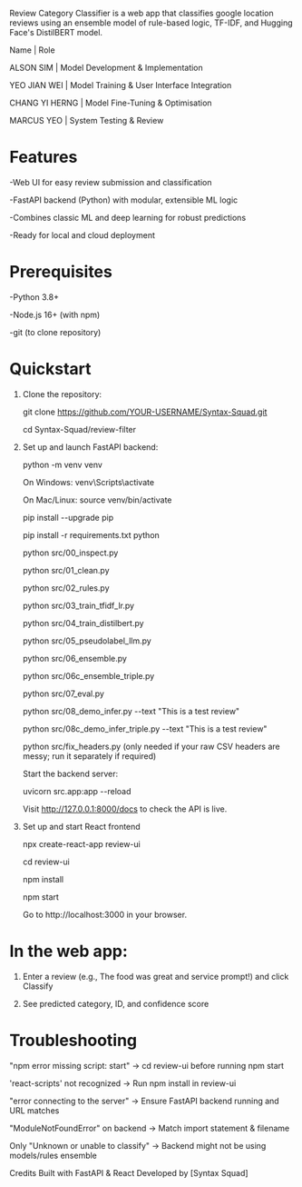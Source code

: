 Review Category Classifier is a web app that classifies google location reviews using an ensemble model of rule-based logic, TF-IDF, and Hugging Face's DistilBERT model. 

Name | Role

ALSON SIM | Model Development & Implementation

YEO JIAN WEI | Model Training & User Interface Integration

CHANG YI HERNG | Model Fine-Tuning & Optimisation

MARCUS YEO | System Testing & Review


# Features

-Web UI for easy review submission and classification

-FastAPI backend (Python) with modular, extensible ML logic

-Combines classic ML and deep learning for robust predictions

-Ready for local and cloud deployment



# Prerequisites

-Python 3.8+

-Node.js 16+ (with npm)

-git (to clone repository)



# Quickstart

1. Clone the repository:

   git clone https://github.com/YOUR-USERNAME/Syntax-Squad.git

   cd Syntax-Squad/review-filter

2. Set up and launch FastAPI backend:

   python -m venv venv

   On Windows:
         venv\Scripts\activate

   On Mac/Linux:
         source venv/bin/activate

   pip install --upgrade pip

   pip install -r requirements.txt python
   
   python src/00_inspect.py
   
   python src/01_clean.py
   
   python src/02_rules.py
   
   python src/03_train_tfidf_lr.py
   
   python src/04_train_distilbert.py
   
   python src/05_pseudolabel_llm.py
   
   python src/06_ensemble.py
   
   python src/06c_ensemble_triple.py
   
   python src/07_eval.py
   
   python src/08_demo_infer.py --text "This is a test review"
   
   python src/08c_demo_infer_triple.py --text "This is a test review"
   
   python src/fix_headers.py (only needed if your raw CSV headers are messy; run it separately if required)

   Start the backend server:

      uvicorn src.app:app --reload

      Visit http://127.0.0.1:8000/docs to check the API is live.

4. Set up and start React frontend

   npx create-react-app review-ui

   cd review-ui

   npm install

   npm start
   
   Go to http://localhost:3000 in your browser.


# In the web app: 

1. Enter a review (e.g., The food was great and service prompt!) and click Classify

2. See predicted category, ID, and confidence score

# Troubleshooting

"npm error missing script: start" ->	cd review-ui before running npm start

'react-scripts' not recognized ->	Run npm install in review-ui

"error connecting to the server" ->	Ensure FastAPI backend running and URL matches

"ModuleNotFoundError" on backend ->	Match import statement & filename

Only "Unknown or unable to classify" ->	Backend might not be using models/rules ensemble



Credits
Built with FastAPI & React
Developed by [Syntax Squad]
